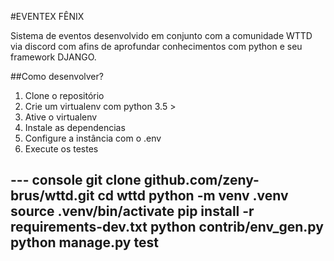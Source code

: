 #EVENTEX FÊNIX
 
Sistema de eventos desenvolvido em conjunto com a comunidade WTTD via discord com afins
de aprofundar conhecimentos com python e seu framework DJANGO.

##Como desenvolver?
1. Clone o repositório
2. Crie um virtualenv com python 3.5 >
3. Ative o virtualenv
4. Instale as dependencias
5. Configure a instância com o .env
6. Execute os testes

--- console
git clone github.com/zeny-brus/wttd.git
cd wttd
python -m venv .venv
source .venv/bin/activate
pip install -r requirements-dev.txt
python contrib/env_gen.py
python manage.py test
---


